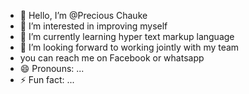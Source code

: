- 👋 Hello, I’m @Precious Chauke 
- 👀 I’m interested in improving myself 
- 🌱 I’m currently learning hyper text markup language 
- 💞️ I’m looking forward to working jointly with my team
- you can reach me on Facebook or whatsapp 
- 😄 Pronouns: ...
- ⚡ Fun fact: ...

<!---
Precious20192025/Precious20192025 is a ✨ special ✨ repository because its `README.md` (this file) appears on your GitHub profile.
You can click the Preview link to take a look at your changes.
--->
